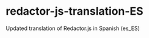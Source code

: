 redactor-js-translation-ES
==========================

Updated translation of Redactor.js in Spanish (es_ES)
